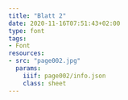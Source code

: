 ```yaml
---
title: "Blatt 2"
date: 2020-11-16T07:51:43+02:00
type: font
tags:
- Font
resources:
- src: "page002.jpg"
  params:
    iiif: page002/info.json
    class: sheet
---
```


